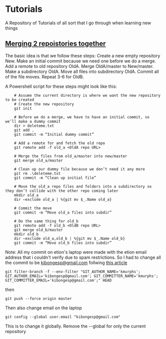 # Tutorials
A Repository of Tutorials of all sort that I go through when learning new things


## [Merging 2 repoistories together](https://saintgimp.org/2013/01/22/merging-two-git-repositories-into-one-repository-without-losing-file-history/)


The basic idea is that we follow these steps:
	Create a new empty repository New.
	Make an initial commit because we need one before we do a merge.
	Add a remote to old repository OldA.
	Merge OldA/master to New/master.
	Make a subdirectory OldA.
	Move all files into subdirectory OldA.
	Commit all of the file moves.
	Repeat 3-6 for OldB.


A Powershell script for these steps might look like this:
```
	# Assume the current directory is where we want the new repository to be created
	# Create the new repository
	git init

	# Before we do a merge, we have to have an initial commit, so we’ll make a dummy commit
	dir > deleteme.txt
	git add .
	git commit -m “Initial dummy commit”

	# Add a remote for and fetch the old repo
	git remote add -f old_a <OldA repo URL>

	# Merge the files from old_a/master into new/master
	git merge old_a/master

	# Clean up our dummy file because we don’t need it any more
	git rm .\deleteme.txt
	git commit -m “Clean up initial file”

	# Move the old_a repo files and folders into a subdirectory so they don’t collide with the other repo coming later
	mkdir old_a
	dir –exclude old_a | %{git mv $_.Name old_a}

	# Commit the move
	git commit -m “Move old_a files into subdir”

	# Do the same thing for old_b
	git remote add -f old_b <OldB repo URL>
	git merge old_b/master
	mkdir old_b
	dir –exclude old_a,old_b | %{git mv $_.Name old_b}
	git commit -m “Move old_b files into subdir”
```


Note: All my commit on etion's laptop were made with the etion email address that i couldn't verify due to spam restrictions.
So I had to change all the commit to be kibongesp@gmail.com follwing [this article](https://dev.to/chrisvasqm/how-to-change-the-author-of-all-your-commits-2j7a)
```
git filter-branch -f --env-filter "GIT_AUTHOR_NAME='kmurphs'; GIT_AUTHOR_EMAIL='kibongesp@gmail.com'; GIT_COMMITTER_NAME='kmurphs'; GIT_COMMITTER_EMAIL='kibongesp@gmail.com';" HEAD
```
then
```
git push --force origin master
```

Then also change email on the laptop
```
git config --global user.email "kibongesp@gmail.com"
```
This is to change it globally. Remove the --global for only the current repository